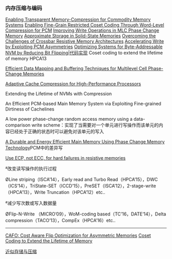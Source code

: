 ### 内存压缩与编码
[Enabling Transparent Memory-Compression for Commodity Memory Systems](https://ieeexplore.ieee.org/stamp/stamp.jsp?tp=&arnumber=8675200)
[Enabling Fine-Grain Restricted Coset Coding Through Word-Level Compression for PCM](https://ieeexplore.ieee.org/stamp/stamp.jsp?tp=&arnumber=8327021)
[Improving Write Operations in MLC Phase Change Memory](https://ieeexplore.ieee.org/stamp/stamp.jsp?tp=&arnumber=6169027)
[Approximate Storage in Solid-State Memories](http://delivery.acm.org/10.1145/2650000/2644808/a9-sampson.pdf?ip=115.156.141.230&id=2644808&acc=ACTIVE%20SERVICE&key=BF85BBA5741FDC6E%2ECC932049E1B2BA72%2E4D4702B0C3E38B35%2E4D4702B0C3E38B35&__acm__=1557148171_0190f5282905157fbabed6aa31dfb9b9)
[Overcoming the Challenges of Crossbar Resistive Memory Architectures](https://ieeexplore.ieee.org/stamp/stamp.jsp?tp=&arnumber=7056056)
[Accelerating Write by Exploiting PCM Asymmetries](https://ieeexplore.ieee.org/stamp/stamp.jsp?tp=&arnumber=6522326)
[Optimizing Systems for Byte-Addressable NVM by Reducing Bit Flipping](https://www.usenix.org/conference/fast19/presentation/bittman)|[代码实现](https://gitlab.soe.ucsc.edu/gitlab/crss/opensource-bitflipping-fast19)
Coset coding to extend the lifetime of memory  HPCA13

[Efficient Data Mapping and Buffering Techniques for Multilevel Cell Phase-Change Memories](http://delivery.acm.org/10.1145/2670000/2669365/a40-yoon.pdf?ip=115.156.141.230&id=2669365&acc=OPEN&key=BF85BBA5741FDC6E%2ECC932049E1B2BA72%2E4D4702B0C3E38B35%2E6D218144511F3437&__acm__=1557369333_8daeac1114720370bf0441c47ec90997)

[Adaptive Cache Compression for High-Performance Processors](https://ieeexplore.ieee.org/stamp/stamp.jsp?tp=&arnumber=6169027)

Extending the Lifetime of NVMs with Compression

An Efficient PCM-based Main Memory System via Exploiting Fine-grained Dirtiness of Cachelines

A low power phase-change random access memory using a data-comparison write scheme：实现了当需要对一个单元进行写操作而该单元的内容已经处于正确的状态时可以避免对该单元的写入

[A Durable and Energy Efficient Main Memory Using Phase Change Memory Technology](http://delivery.acm.org/10.1145/1560000/1555759/p14-zhou.pdf?ip=115.156.141.230&id=1555759&acc=ACTIVE%20SERVICE&key=BF85BBA5741FDC6E%2ECC932049E1B2BA72%2E4D4702B0C3E38B35%2E4D4702B0C3E38B35&__acm__=1557386439_11b196b01df8f1aa8c648458f619d242)PCM中的差异写

[Use ECP, not ECC, for hard failures in resistive memories](http://delivery.acm.org/10.1145/1820000/1815980/isca.pdf?ip=115.156.141.230&id=1815980&acc=ACTIVE%20SERVICE&key=BF85BBA5741FDC6E%2ECC932049E1B2BA72%2E4D4702B0C3E38B35%2E4D4702B0C3E38B35&__acm__=1557391608_c7cf98b943b5eb7fa6f61028dafbf9d6)

ª改变读写操作的执行过程

ØLine striping（ISCA’14），Early read and Turbo Read（HPCA’15），DWC（ICS’14），TriState-SET（ICCD’15），PreSET（ISCA’12），2-stage-write（HPCA’13），Write Truncation（HPCA’12）etc..

ª减少写次数或写入数据量

ØFlip-N-Write （MICRO’09），WoM-coding based（TC’16，DATE‘14），Delta compression（TACO’13），CompEx（HPCA’16）etc..	


- - - 
[CAFO: Cost Aware Flip Optimization for Asymmetric Memories](https://ieeexplore.ieee.org/stamp/stamp.jsp?tp=&arnumber=7056043)
[Coset Coding to Extend the Lifetime of Memory](https://ieeexplore.ieee.org/stamp/stamp.jsp?tp=&arnumber=6522321)


[近似存储与压缩](https://arxiv.org/pdf/1905.02487.pdf)